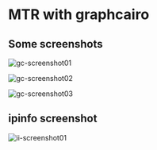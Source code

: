 
MTR with graphcairo
===================

## Some screenshots

![gc-screenshot01](https://github.com/yvs2014/mtr/raw/master/img/gc-screenshot01.png)

![gc-screenshot02](https://github.com/yvs2014/mtr/raw/master/img/gc-screenshot02.png)

![gc-screenshot03](https://github.com/yvs2014/mtr/raw/master/img/gc-screenshot03.png)


## ipinfo screenshot

![ii-screenshot01](https://github.com/yvs2014/mtr/raw/master/img/ii-screenshot01.png)

